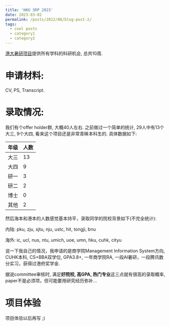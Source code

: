 ```yaml
---
title: 'HKU SRP 2023'
date: 2023-03-02
permalink: /posts/2012/08/blog-post-2/
tags:
  - cool posts
  - category1
  - category2
---
```


[港大暑研项目](https://gradsch.hku.hk/news_and_events/news_and_future_events/summer-research-programme-2023)提供所有学科的科研机会, 总共10周. 

# 申请材料: 

CV, PS, Transcript. 

# 录取情况: 

我们有个offer holder群, 大概40人左右. 之前做过一个简单的统计, 29人中有13个大三, 9个大四, 看来这个项目还是非常青睐本科生的. 具体数据如下:

| 年级 | 人数 |
| :----- | :----- |
| 大三 | 13 |
| 大四 | 9 |
| 研一 | 3 |
| 研二 | 2 |
| 博士 | 0 |
| 其他 | 2 |

然后海本和港本的人数感觉基本持平，录取同学的院校背景如下(不完全统计):

内陆: pku, zju, sjtu, nju, ustc, hit, tongji, bnu

海外: ic, ucl, nus, ntu, umich, uoe, umn, hku, cuhk, cityu

说一下我自己的情况，我申请的是商学院Management Information System方向, CUHK本科, CS+BBA双学位, GPA3.8+, 一年商学院RA, 一段AI暑研，一段腾讯数分实习，获得过港府奖学金. 

据说committee审核时, 满足<strong>好院校, 高GPA, 热门专业</strong>这三点就有很高的录取概率, paper不是必须项，但可能要用研究经历弥补...

# 项目体验

项目体验以后再写 ;)

